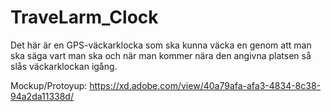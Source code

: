 # TraveLarm_Clock

Det här är en GPS-väckarklocka som ska kunna väcka en genom att man ska säga vart man ska och när man kommer nära den angivna platsen så slås väckarklockan igång.

Mockup/Protoyup: https://xd.adobe.com/view/40a79afa-afa3-4834-8c38-94a2da11338d/
